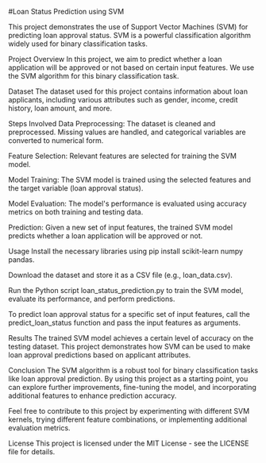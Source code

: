 #Loan Status Prediction using SVM

This project demonstrates the use of Support Vector Machines (SVM) for predicting loan approval status. SVM is a powerful classification algorithm widely used for binary classification tasks.

Project Overview
In this project, we aim to predict whether a loan application will be approved or not based on certain input features. We use the SVM algorithm for this binary classification task.

Dataset
The dataset used for this project contains information about loan applicants, including various attributes such as gender, income, credit history, loan amount, and more.

Steps Involved
Data Preprocessing: The dataset is cleaned and preprocessed. Missing values are handled, and categorical variables are converted to numerical form.

Feature Selection: Relevant features are selected for training the SVM model.

Model Training: The SVM model is trained using the selected features and the target variable (loan approval status).

Model Evaluation: The model's performance is evaluated using accuracy metrics on both training and testing data.

Prediction: Given a new set of input features, the trained SVM model predicts whether a loan application will be approved or not.

Usage
Install the necessary libraries using pip install scikit-learn numpy pandas.

Download the dataset and store it as a CSV file (e.g., loan_data.csv).

Run the Python script loan_status_prediction.py to train the SVM model, evaluate its performance, and perform predictions.

To predict loan approval status for a specific set of input features, call the predict_loan_status function and pass the input features as arguments.

Results
The trained SVM model achieves a certain level of accuracy on the testing dataset. This project demonstrates how SVM can be used to make loan approval predictions based on applicant attributes.

Conclusion
The SVM algorithm is a robust tool for binary classification tasks like loan approval prediction. By using this project as a starting point, you can explore further improvements, fine-tuning the model, and incorporating additional features to enhance prediction accuracy.

Feel free to contribute to this project by experimenting with different SVM kernels, trying different feature combinations, or implementing additional evaluation metrics.

License
This project is licensed under the MIT License - see the LICENSE file for details.
